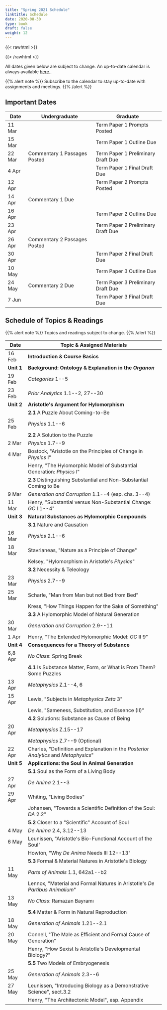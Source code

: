 ```yaml
---
title: "Spring 2021 Schedule"
linktitle: Schedule
date: 2020-08-30
type: book
draft: false
weight: 12
---
```


{{< rawhtml >}}
<style>
  a:active,
  a:focus,
  a:hover {
    color: #9b9b9b;
    /* color: #ffdbdc; */
  }
</style>
{{< /rawhtml >}}

All dates given below are subject to change. An up-to-date calendar is always available <a href="https://calendar.google.com/calendar/u/0?cid=Y19vODU4bm1mZzM1Ym1oMzh2NDFhbnQ4cmxyZ0Bncm91cC5jYWxlbmRhci5nb29nbGUuY29t" target="_blank">here <i class="fas fa-external-link-alt"></i></a>. 

{{% alert note %}}
Subscribe to the calendar to stay up-to-date with assignments and meetings.
{{% /alert %}}


## Important Dates

| Date   | Undergraduate                | Graduate                           |
|--------|------------------------------|------------------------------------|
| 11 Mar |                              | Term Paper 1 Prompts Posted        |
| 15 Mar |                              | Term Paper 1 Outline Due           |
| 22 Mar | Commentary 1 Passages Posted | Term Paper 1 Preliminary Draft Due |
| 4 Apr  |                              | Term Paper 1 Final Draft Due       |
| 12 Apr |                              | Term Paper 2 Prompts Posted        |
| 14 Apr | Commentary 1 Due             |                                    |
| 16 Apr |                              | Term Paper 2 Outline Due           |
| 23 Apr |                              | Term Paper 2 Preliminary Draft Due |
| 26 Apr | Commentary 2 Passages Posted |                                    |
| 30 Apr |                              | Term Paper 2 Final Draft Due       |
| 10 May |                              | Term Paper 3 Outline Due           |
| 24 May | Commentary 2 Due             | Term Paper 3 Preliminary Draft Due |
| 7 Jun  |                              | Term Paper 3 Final Draft Due       |

## Schedule of Topics & Readings

{{% alert note %}}
Topics and readings subject to change.
{{% /alert %}}

| Date       | Topic & Assigned Materials                                                                                           |
|------------|----------------------------------------------------------------------------------------------------------------------|
| 16 Feb     | **Introduction & Course Basics**                                                                                     |
| **Unit 1** | **Background: Ontology & Explanation in the _Organon_**                                                              |
| 19 Feb     | <i class="fa fa-book-open"></i> _Categories_ 1--5                                                                    |
| 23 Feb     | <i class="fa fa-book-open"></i> _Prior Analytics_ 1.1--2, 27--30                                                     |
| **Unit 2** | **Aristotle's Argument for Hylomorphism**                                                                            |
|            | **2.1** A Puzzle About Coming-to-Be                                                                                  |
| 25 Feb     | <i class="fa fa-book-open"></i> _Physics_ 1.1--6                                                                     |
|            | **2.2** A Solution to the Puzzle                                                                                     |
| 2 Mar      | <i class="fa fa-book-open"></i> _Physics_ 1.7--9                                                                     |
| 4 Mar      | <i class="fa fa-book-open"></i> Bostock, "Aristotle on the Principles of Change in _Physics_ I"                      |
|            | <i class="fa fa-book-open"></i> Henry, "The Hylomorphic Model of Substantial Generation: _Physics_ I"                |
|            | **2.3** Distinguishing Substantial and Non-Substantial Coming to Be                                                  |
| 9 Mar      | <i class="fa fa-book-open"></i> _Generation and Corruption_ 1.1--4 (esp. chs. 3--4)                                  |
| 11 Mar     | <i class="fa fa-book-open"></i> Henry, "Substantial versus Non-Substantial Change: _GC_ I 1--4"                      |
| **Unit 3** | **Natural Substances as Hylomorphic Compounds**                                                                      |
|            | **3.1** Nature and Causation                                                                                         |
| 16 Mar     | <i class="fa fa-book-open"></i> _Physics_ 2.1--6                                                                     |
| 18 Mar     | <i class="fa fa-book-open"></i> Stavrianeas, "Nature as a Principle of Change"                                       |
|            | <i class="fa fa-book-open"></i> Kelsey, "Hylomorphism in Aristotle's _Physics_"                                      |
|            | **3.2** Necessity & Teleology                                                                                        |
| 23 Mar     | <i class="fa fa-book-open"></i> _Physics_ 2.7--9                                                                     |
| 25 Mar     | <i class="fa fa-book-open"></i> Scharle, "Man from Man but not Bed from Bed"                                         |
|            | <i class="fa fa-book-open"></i> Kress, "How Things Happen for the Sake of Something"                                 |
|            | **3.3** A Hylomorphic Model of Natural Generation                                                                    |
| 30 Mar     | <i class="fa fa-book-open"></i> _Generation and Corruption_ 2.9--11                                                  |
| 1 Apr      | <i class="fa fa-book-open"></i>  Henry, "The Extended Hylomorphic Model: _GC_ II 9"                                  |
| **Unit 4** | **Consequences for a Theory of Substance**                                                                           |
| 6,8 Apr    | _No Class_: Spring Break                                                                                             |
|            | **4.1** Is Substance Matter, Form, or What is From Them? Some Puzzles                                                |
| 13 Apr     | <i class="fa fa-book-open"></i> _Metaphysics_ Z.1--4, 6                                                              |
| 15 Apr     | <i class="fa fa-book-open"></i> Lewis, "Subjects in _Metaphysics Zeta_ 3"                                            |
|            | <i class="fa fa-book-open"></i> Lewis, "Sameness, Substitution, and Essence (II)"                                    |
|            | **4.2** Solutions: Substance as Cause of Being                                                                       |
| 20 Apr     | <i class="fa fa-book-open"></i> _Metaphysics_ Z.15--17                                                               |
|            | <i class="fa fa-book-open"></i> _Metaphysics_ Z.7--9 (Optional)                                                      |
| 22 Apr     | <i class="fa fa-book-open"></i> Charles, "Definition and Explanation in the _Posterior Analytics_ and _Metaphysics_" |
| **Unit 5** | **Applications: the Soul in Animal Generation**                                                                      |
|            | **5.1** Soul as the Form of a Living Body                                                                            |
| 27 Apr     | <i class="fa fa-book-open"></i> _De Anima_ 2.1--3                                                                    |
| 29 Apr     | <i class="fa fa-book-open"></i> Whiting, "Living Bodies"                                                             |
|            | <i class="fa fa-book-open"></i> Johansen, "Towards a Scientific Definition of the Soul: _DA_ 2.2"                    |
|            | **5.2** Closer to a "Scientific" Account of Soul                                                                     |
| 4 May      | <i class="fa fa-book-open"></i> _De Anima_ 2.4, 3.12--13                                                             |
| 6 May      | <i class="fa fa-book-open"></i> Leunissen, "Aristotle's Bio-Functional Account of the Soul"                          |
|            | <i class="fa fa-book-open"></i> Howton, "Why _De Anima_ Needs III 12--13"                                            |
|            | **5.3** Formal & Material Natures in Aristotle's Biology                                                             |
| 11 May     | <i class="fa fa-book-open"></i> _Parts of Animals_ 1.1, 642a1--b2                                                    |
|            | <i class="fa fa-book-open"></i> Lennox, "Material and Formal Natures in Aristotle's _De Partibus Animalium_"         |
| 13 May     | _No Class_: Ramazan Bayramı                                                                                          |
|            | **5.4** Matter & Form in Natural Reproduction                                                                        |
| 18 May     | <i class="fa fa-book-open"></i> _Generation of Animals_ 1.21--2.1                                                    |
| 20 May     | <i class="fa fa-book-open"></i> Connell, "The Male as Efficient and Formal Cause of Generation"                      |
|            | <i class="fa fa-book-open"></i> Henry, "How Sexist Is Aristotle's Developmental Biology?"                            |
|            | **5.5** Two Models of Embryogenesis                                                                                  |
| 25 May     | <i class="fa fa-book-open"></i> _Generation of Animals_ 2.3--6                                                       |
| 27 May     | <i class="fa fa-book-open"></i> Leunissen, "Introducing Biology as a Demonstrative Science", sect.3.2                |
|            | <i class="fa fa-book-open"></i> Henry, "The Architectonic Model", esp. Appendix                                      |
